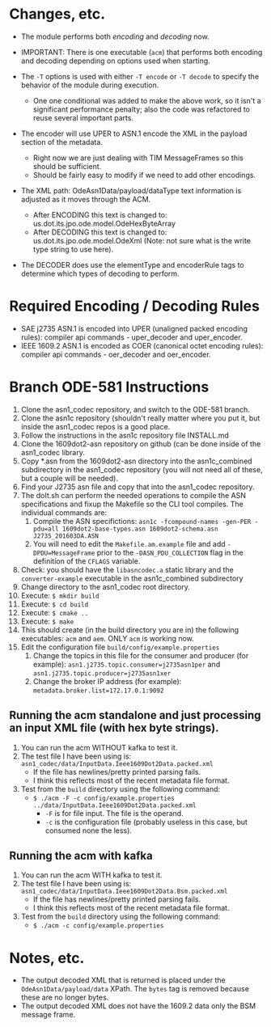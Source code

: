 # Changes, etc.

- The module performs both *encoding* and *decoding* now.
- IMPORTANT: There is one executable (`acm`) that performs both encoding and decoding depending on options used when starting.
- The `-T` options is used with either `-T encode` or `-T decode` to specify the behavior of the module during
  execution.

     - One one conditional was added to make the above work, so it isn't a significant performance penalty; also the
       code was refactored to reuse several important parts.

- The encoder will use UPER to ASN.1 encode the XML in the payload section of the metadata.

     - Right now we are just dealing with TIM MessageFrames so this should be sufficient.
     - Should be fairly easy to modify if we need to add other encodings.

- The XML path: OdeAsn1Data/payload/dataType text information is adjusted as it moves through the ACM.

     - After ENCODING this text is changed to: us.dot.its.jpo.ode.model.OdeHexByteArray
     - After DECODING this text is changed to: us.dot.its.jpo.ode.model.OdeXml (Note: not sure what is the write type string to use here).

- The DECODER does use the elementType and encoderRule tags to determine which types of decoding to perform.

# Required Encoding / Decoding Rules

- SAE j2735 ASN.1 is encoded into UPER (unaligned packed encoding rules): compiler api commands - uper_decoder and uper_encoder.
- IEEE 1609.2 ASN.1 is encoded as COER (canonical octet encoding rules): compiler api commands - oer_decoder and oer_encoder.

# Branch ODE-581 Instructions

1. Clone the asn1_codec repository, and switch to the ODE-581 branch.
1. Clone the asn1c repository (shouldn't really matter where you put it, but inside the asn1_codec repos is a good
   place.
1. Follow the instructions in the asn1c repository file INSTALL.md
1. Clone the 1609dot2-asn repository on github (can be done inside of the asn1_codec library.
1. Copy \*.asn from the 1609dot2-asn directory into the asn1c_combined subdirectory in the asn1_codec repository (you
   will not need all of these, but a couple will be needed).
1. Find your J2735 asn file and copy that into the asn1_codec repository.
1. The doIt.sh can perform the needed operations to compile the ASN specifications and fixup the Makefile so the CLI tool compiles. The individual commands are:
    1. Compile the ASN specifictions: `asn1c -fcompound-names -gen-PER -pdu=all 1609dot2-base-types.asn 1609dot2-schema.asn J2735_201603DA.ASN`
	1. You will need to edit the `Makefile.am.example` file and add `-DPDU=MessageFrame` prior to the `-DASN_PDU_COLLECTION` flag in the definition of the `CFLAGS` variable.
1. Check: you should have the `libasncodec.a` static library and the `converter-example` executable in the asn1c_combined subdirectory 
1. Change directory to the asn1_codec root directory.
1. Execute: `$ mkdir build`
1. Execute: `$ cd build`
1. Execute: `$ cmake ..`
1. Execute: `$ make`
1. This should create (in the build directory you are in) the following executables: `acm` and `aem`.  ONLY `acm` is working now.
1. Edit the configuration file `build/config/example.properties`
    1. Change the topics in this file for the consumer and producer (for example): `asn1.j2735.topic.consumer=j2735asn1per` and `asn1.j2735.topic.producer=j2735asn1xer`
    1. Change the broker IP address (for example): `metadata.broker.list=172.17.0.1:9092`

## Running the acm standalone and just processing an input XML file (with hex byte strings).

1. You can run the acm WITHOUT kafka to test it.
1. The test file I have been using is: `asn1_codec/data/InputData.Ieee1609Dot2Data.packed.xml`
    - If the file has newlines/pretty printed parsing fails.
	- I think this reflects most of the recent metadata file format.
1. Test from the `build` directory using the following command:
    - `$ ./acm -F -c config/example.properties ../data/InputData.Ieee1609Dot2Data.packed.xml`
        - `-F` is for file input.  The file is the operand.
        - `-c` is the configuration file (probably useless in this case, but consumed none the less).

## Running the acm with kafka

1. You can run the acm WITH kafka to test it.
1. The test file I have been using is: `asn1_codec/data/InputData.Ieee1609Dot2Data.Bsm.packed.xml`
    - If the file has newlines/pretty printed parsing fails.
	- I think this reflects most of the recent metadata file format.
1. Test from the `build` directory using the following command:
    - `$ ./acm -c config/example.properties`

# Notes, etc.

- The output decoded XML that is returned is placed under the `OdeAsn1Data/payload/data` XPath.  The `bytes` tag is removed because these are no longer bytes.
- The output decoded XML does not have the 1609.2 data only the BSM message frame.


 


